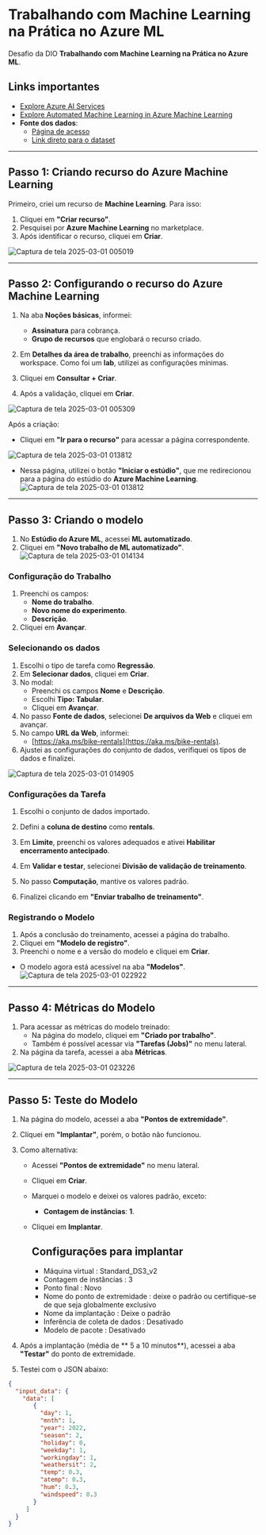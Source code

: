 # Trabalhando com Machine Learning na Prática no Azure ML

Desafio da DIO  **Trabalhando com Machine Learning na Prática no Azure ML**.

## Links importantes

- [Explore Azure AI Services](https://microsoftlearning.github.io/mslearn-ai-fundamentals/Instructions/Labs/02-content-safety.html)
- [Explore Automated Machine Learning in Azure Machine Learning](https://microsoftlearning.github.io/mslearn-ai-fundamentals/Instructions/Labs/01-machine-learning.html)
- **Fonte dos dados**:  
  - [Página de acesso](https://aka.ms/bike-rentals)  
  - [Link direto para o dataset](https://raw.githubusercontent.com/MicrosoftLearning/mslearn-ai-fundamentals/main/data/ml/daily-bike-share.csv)

---

## Passo 1: Criando recurso do Azure Machine Learning

Primeiro, criei um recurso de **Machine Learning**. Para isso:
1. Cliquei em **"Criar recurso"**.
2. Pesquisei por **Azure Machine Learning** no marketplace.
3. Após identificar o recurso, cliquei em **Criar**.

![Captura de tela 2025-03-01 005019](https://github.com/user-attachments/assets/46a6349b-1270-40cf-b1dd-a27338155845)


---

## Passo 2: Configurando o recurso do Azure Machine Learning

1. Na aba **Noções básicas**, informei:
   - **Assinatura** para cobrança.
   - **Grupo de recursos** que englobará o recurso criado.

2. Em **Detalhes da área de trabalho**, preenchi as informações do workspace. Como foi um **lab**, utilizei as configurações mínimas.
3. Cliquei em **Consultar + Criar**.
4. Após a validação, cliquei em **Criar**.

![Captura de tela 2025-03-01 005309](https://github.com/user-attachments/assets/7fcc1a01-ec42-45a6-9453-b10afb2676ee)



Após a criação:
- Cliquei em **"Ir para o recurso"** para acessar a página correspondente.

![Captura de tela 2025-03-01 013812](https://github.com/user-attachments/assets/0ab38152-0da5-4993-8b62-36a45f63ea9a)

- Nessa página, utilizei o botão **"Iniciar o estúdio"**, que me redirecionou para a página do estúdio do **Azure Machine Learning**.
![Captura de tela 2025-03-01 013812](https://github.com/user-attachments/assets/b4329ba8-4918-4dbe-9201-fbdbcd69be5a)


---

## Passo 3: Criando o modelo

1. No **Estúdio do Azure ML**, acessei **ML automatizado**.
2. Cliquei em **"Novo trabalho de ML automatizado"**.
![Captura de tela 2025-03-01 014134](https://github.com/user-attachments/assets/409042da-78c9-45d8-9cd0-221f972a499a)


### **Configuração do Trabalho**
1. Preenchi os campos:
   - **Nome do trabalho**.
   - **Novo nome do experimento**.
   - **Descrição**.
2. Cliquei em **Avançar**.

### **Selecionando os dados**
1. Escolhi o tipo de tarefa como **Regressão**.
2. Em **Selecionar dados**, cliquei em **Criar**.
3. No modal:
   - Preenchi os campos **Nome** e **Descrição**.
   - Escolhi **Tipo: Tabular**.
   - Cliquei em **Avançar**.
4. No passo **Fonte de dados**, selecionei **De arquivos da Web** e cliquei em avançar.
5. No campo **URL da Web**, informei:  
   - [https://aka.ms/bike-rentals](https://aka.ms/bike-rentals).
6. Ajustei as configurações do conjunto de dados, verifiquei os tipos de dados e finalizei.

![Captura de tela 2025-03-01 014905](https://github.com/user-attachments/assets/db708dee-fda0-4806-9b41-a884c97fb912)

### **Configurações da Tarefa**
1. Escolhi o conjunto de dados importado.
2. Defini a **coluna de destino** como **rentals**.
3. Em **Limite**, preenchi os valores adequados e ativei **Habilitar encerramento antecipado**.


4. Em **Validar e testar**, selecionei **Divisão de validação de treinamento**.
5. No passo **Computação**, mantive os valores padrão.


6. Finalizei clicando em **"Enviar trabalho de treinamento"**.

### **Registrando o Modelo**
1. Após a conclusão do treinamento, acessei a página do trabalho.
2. Cliquei em **"Modelo de registro"**.
3. Preenchi o nome e a versão do modelo e cliquei em **Criar**.


- O modelo agora está acessível na aba **"Modelos"**.
![Captura de tela 2025-03-01 022922](https://github.com/user-attachments/assets/f94dd880-735b-4665-9ad8-8712f83589cb)


---

## Passo 4: Métricas do Modelo

1. Para acessar as métricas do modelo treinado:
   - Na página do modelo, cliquei em **"Criado por trabalho"**.
   - Também é possível acessar via **"Tarefas (Jobs)"** no menu lateral.
2. Na página da tarefa, acessei a aba **Métricas**.

![Captura de tela 2025-03-01 023226](https://github.com/user-attachments/assets/4b1d2ed6-5768-4841-9497-826ab1ad3eac)

---

## Passo 5: Teste do Modelo

1. Na página do modelo, acessei a aba **"Pontos de extremidade"**.
2. Cliquei em **"Implantar"**, porém, o botão não funcionou.
3. Como alternativa:
   - Acessei **"Pontos de extremidade"** no menu lateral.
   - Cliquei em **Criar**.
   - Marquei o modelo e deixei os valores padrão, exceto:
     - **Contagem de instâncias**: **1**.
   - Cliquei em **Implantar**.
  
     ## Configurações para implantar

     - Máquina virtual : Standard_DS3_v2
     - Contagem de instâncias : 3
     - Ponto final : Novo
     - Nome do ponto de extremidade : deixe o padrão ou certifique-se de que seja globalmente exclusivo
     - Nome da implantação : Deixe o padrão
     - Inferência de coleta de dados : Desativado
     - Modelo de pacote : Desativado

4. Após a implantação (média de ** 5 a 10 minutos**), acessei a aba **"Testar"** do ponto de extremidade.
5. Testei com o JSON abaixo:

```json
{
  "input_data": {
    "data": [
       {
         "day": 1,
         "mnth": 1,   
         "year": 2022,
         "season": 2,
         "holiday": 0,
         "weekday": 1,
         "workingday": 1,
         "weathersit": 2, 
         "temp": 0.3, 
         "atemp": 0.3,
         "hum": 0.3,
         "windspeed": 0.3 
       }
     ]
  }
}
